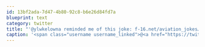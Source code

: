 ```yaml
---
id: 13bf2ada-7d47-4b80-92c8-b6e26d84fd7a
blueprint: text
category: twitter
title: "'@ylwkelowna reminded me of this joke: f-16.net/aviation_jokes…"
caption: '<span class="username username_linked">@<a href="https://twitter.com/ylwkelowna" title="Kelowna International Airport">ylwkelowna</a></span> reminded me of this joke: <a href="http://www.f-16.net/aviation_jokes_article174.html" title="http://www.f-16.net/aviation_jokes_article174.html" class="link link_untco">f-16.net/aviation_jokes…</a>'
---
```

